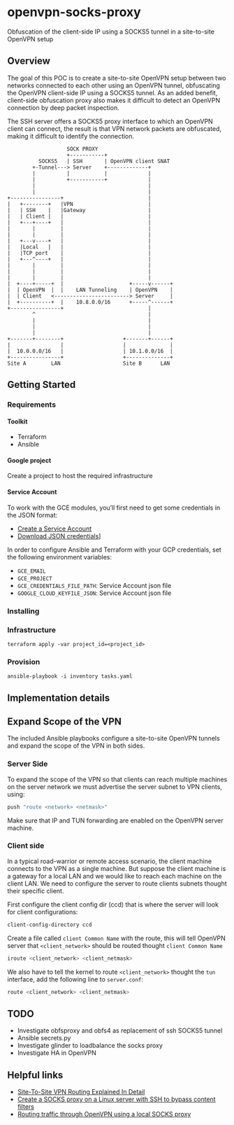 # openvpn-socks-proxy

Obfuscation of the client-side IP using a SOCKS5 tunnel in a site-to-site OpenVPN setup

## Overview

The goal of this POC is to create a site-to-site OpenVPN setup between two networks connected to each other using an OpenVPN tunnel, obfuscating the OpenVPN client-side IP using a SOCKS5 tunnel. As an added benefit, client-side obfuscation proxy also makes it difficult to detect an OpenVPN connection by deep packet inspection.

The SSH server offers a SOCKS5 proxy interface to which an OpenVPN client can connect, the result is that VPN network packets are obfuscated, making it difficult to identify the connection.

```ascii
                   SOCK PROXY
                   +-----------+
          SOCKS5   | SSH       | OpenVPN client SNAT
        +-Tunnel---> Server    +-------------+
        |          |           |             |
        |          +-----------+             |
        |                                    |
        |                                    |
+----------------+                           |
|   +--------+   |VPN                        |
|   | SSH    |   |Gateway                    |
|   | Client |   |                           |
|   +---+----+   |                           |
|       |        |                           |
|       |        |                           |
|   +---v----+   |                           |
|   |Local   |   |                           |
|   |TCP port    |                           |
|   +---^----+   |                           |
|       |        |                           |
|       |        |                           |
|       |        |                           |
|  +----+-----+  |                     +-----v------+
|  | OpenVPN  |  |    LAN Tunneling    | OpenVPN    |
|  | Client   <------------------------> Server     |
|  +----------+  |    10.8.0.0/16      +-----^------+
+----------------+                           |
        ^                                    |
        |                                    |
        |                                    |
        |                                    |
+-------+--------+                   +-------+------+
|                |                   |              |
|  10.0.0.0/16   |                   | 10.1.0.0/16  |
+----------------+                   +--------------+
Site A        LAN                    Site B      LAN

```

## Getting Started

### Requirements

#### Toolkit

- Terraform
- Ansible

#### Google project

Create a project to host the required infrastructure

#### Service Account

To work with the GCE modules, you’ll first need to get some credentials in the JSON format:

- [Create a Service Account](https://developers.google.com/identity/protocols/oauth2/service-account#creatinganaccount)
- [Download JSON credentials](https://support.google.com/cloud/answer/6158849?hl=en&ref_topic=6262490#serviceaccounts)]

In order to configure Ansible and Terraform with your GCP credentials, set the following environment variables:

- `GCE_EMAIL`
- `GCE_PROJECT`
- `GCE_CREDENTIALS_FILE_PATH`: Service Account json file
- `GOOGLE_CLOUD_KEYFILE_JSON`: Service Account json file

### Installing

### Infrastructure

```shell
terraform apply -var project_id=<project_id>
```

### Provision

```shell
ansible-playbook -i inventory tasks.yaml
```

## Implementation details

## Expand Scope of the VPN

The included Ansible playbooks configure a site-to-site OpenVPN tunnels and expand the scope of the VPN in both sides.

### Server Side

To expand the scope of the VPN so that clients can reach multiple machines on the server network we must advertise the server subnet to VPN clients, using:

```bash
push "route <network> <netmask>"
```

Make sure that IP and TUN forwarding are enabled on the OpenVPN server machine.

### Client side

In a typical road-warrior or remote access scenario, the client machine connects to the VPN as a single machine. But suppose the client machine is a gateway for a local LAN and we would like to reach each machine on the client LAN. We need to configure the server to route clients subnets thought their specific client.

First configure the client config dir (ccd) that is where the server will look for client configurations:

```bash
client-config-directory ccd
```

Create a file called `client Common Name` with the route, this will tell OpenVPN server that `<client_network>` should be routed thought  `client Common Name`

```bash
iroute <client_network> <client_netmask>
```

We also have to tell the kernel to route `<client_network>` thought the `tun` interface, add the following line to `server.conf`:

```bash
route <client_network> <client_netmask>
```

## TODO

- Investigate obfsproxy and obfs4 as replacement of ssh SOCKS5 tunnel
- Ansible secrets.py
- Investigate glinder to loadbalance the socks proxy
- Investigate HA in OpenVPN

## Helpful links

- [Site-To-Site VPN Routing Explained In Detail](https://openvpn.net/vpn-server-resources/site-to-site-routing-explained-in-detail/)
- [Create a SOCKS proxy on a Linux server with SSH to bypass content filters](https://ma.ttias.be/socks-proxy-linux-ssh-bypass-content-filters/)
- [Routing traffic through OpenVPN using a local SOCKS proxy](https://kiljan.org/2017/11/15/routing-traffic-through-openvpn-using-a-local-socks-proxy/)